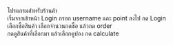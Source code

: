 โปรแกรมสำหรับร้านค้า<br>
เริ่มจากเข้าหน้า Login กรอก username และ point ลงไป กด Login<br>
เลือกซื้อสินค้า เลือกจำนวนกดซื้อ แล้วกด order<br>
กดดูสินค้าที่เลือกมา แล้วเลือกคูปอง กด calculate <br>